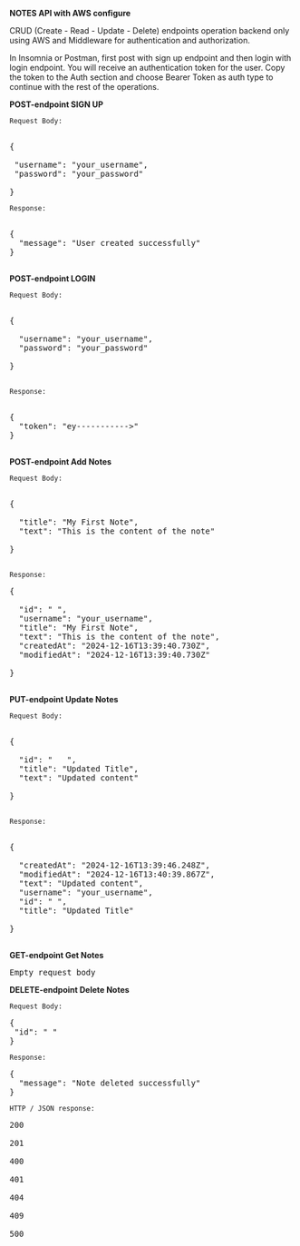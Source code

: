 **NOTES API with AWS configure**

CRUD (Create - Read - Update - Delete) endpoints operation backend only using AWS and Middleware for authentication and authorization.

In Insomnia or Postman, first post with sign up endpoint and then login with login endpoint. You will receive an authentication token for the user. 
Copy the token to the Auth section and choose Bearer Token as auth type to continue with the rest of the operations.

**POST-endpoint SIGN UP**

`Request Body:`

<pre>

{
	
 "username": "your_username",
 "password": "your_password"
	
} 
</pre>



`Response:`

<pre>

{
  "message": "User created successfully"	
}

</pre>

**POST-endpoint LOGIN**

`Request Body:`

<pre>

{
	
  "username": "your_username",
  "password": "your_password"
	
}

</pre>

`Response:`

<pre>
	
{
  "token": "ey----------->"
}

</pre>

**POST-endpoint Add Notes**

`Request Body:`

<pre>

{
	
  "title": "My First Note",
  "text": "This is the content of the note"
	
}

</pre>

`Response:`

<pre>
{
	
  "id": " ",
  "username": "your_username",
  "title": "My First Note",
  "text": "This is the content of the note",
  "createdAt": "2024-12-16T13:39:40.730Z",
  "modifiedAt": "2024-12-16T13:39:40.730Z"
	
}

</pre>

**PUT-endpoint Update Notes**

`Request Body:`

<pre>
	
{ 

  "id": "	", 
  "title": "Updated Title", 
  "text": "Updated content" 
	
}

</pre>

`Response:`

<pre>

{
	
  "createdAt": "2024-12-16T13:39:46.248Z",
  "modifiedAt": "2024-12-16T13:40:39.867Z",
  "text": "Updated content",
  "username": "your_username",
  "id": " ",
  "title": "Updated Title"
	
}

</pre>
	
**GET-endpoint Get Notes**

<pre>Empty request body </pre>


**DELETE-endpoint Delete Notes**

`Request Body:`
<pre>
{ 
 "id": " "
}
</pre>

`Response:`
<pre>
{
  "message": "Note deleted successfully"
}
</pre>

`HTTP / JSON response:`
<pre>
200 <br>
201 <br>
400 <br>
401 <br>
404 <br>
409 <br>
500 <br>
</pre>


